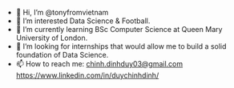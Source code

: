 - 👋 Hi, I’m @tonyfromvietnam
- 👀 I’m interested Data Science & Football.
- 🌱 I’m currently learning BSc Computer Science at Queen Mary University of London.
- 💞️ I’m looking for internships that would allow me to build a solid foundation of Data Science.
- 📫 How to reach me: chinh.dinhduy03@gmail.com
https://www.linkedin.com/in/duychinhdinh/

<!---
tonyfromvietnam/tonyfromvietnam is a ✨ special ✨ repository because its `README.md` (this file) appears on your GitHub profile.
You can click the Preview link to take a look at your changes.
--->
